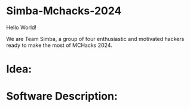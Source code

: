 # Simba-Mchacks-2024

Hello World!

We are Team Simba, a group of four enthusiastic and motivated hackers ready to make the most of MCHacks 2024.

# Idea:

# Software Description:

